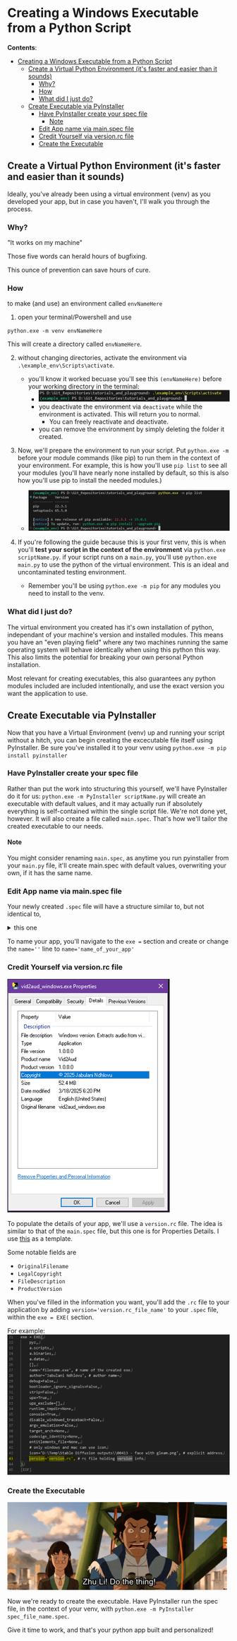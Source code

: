 # Creating a Windows Executable from a Python Script

**Contents**:
- [Creating a Windows Executable from a Python Script](#creating-a-windows-executable-from-a-python-script)
  - [Create a Virtual Python Environment (it's faster and easier than it sounds)](#create-a-virtual-python-environment-its-faster-and-easier-than-it-sounds)
    - [Why?](#why)
    - [How](#how)
    - [What did I just do?](#what-did-i-just-do)
  - [Create Executable via PyInstaller](#create-executable-via-pyinstaller)
    - [Have PyInstaller create your spec file](#have-pyinstaller-create-your-spec-file)
      - [Note](#note)
    - [Edit App name via main.spec file](#edit-app-name-via-mainspec-file)
    - [Credit Yourself via version.rc file](#credit-yourself-via-versionrc-file)
    - [Create the Executable](#create-the-executable)



## Create a Virtual Python Environment (it's faster and easier than it sounds)

Ideally, you've already been using a virtual environment (venv) as you developed your app, but in case you haven't, I'll walk you through the process.

### Why?

"It works on my machine"

Those five words can herald hours of bugfixing.

This ounce of prevention can save hours of cure.


### How

to make (and use) an environment called `envNameHere`

1. open your terminal/Powershell and use

```
python.exe -m venv envNameHere
```

This will create a directory called `envNameHere`.

2. without changing directories, activate the environment via `.\example_env\Scripts\activate`.
   * you'll know it worked becuase you'll see this `(envNameHere)` before your working directory in the terminal:
     * ![screenshot of activated environment named 'example_env'](../../../img/tutorials/python/virtual%20ewnvironment/python%20environment%20activated.PNG)
     * you deactivate the environment via `deactivate` while the environment is activated. This will return you to normal.
       * You can freely reactivate and deactivate.
     * you can remove the environment by simply deleting the folder it created.

3. Now, we'll prepare the environment to run your script. Put `python.exe -m ` before your module commands (like pip) to run them in the context of your environment. For example, this is how you'll use `pip list` to see all your modules (you'll have nearly none installed by default, so this is also how you'll use pip to install the needed modules.)
   * ![pip list in py venv](../../../img/tutorials/python/virtual%20ewnvironment/python%20env%20pip.PNG)

4. If you're following the guide because this is your first venv, this is when you'll **test your script in the context of the environment** via `python.exe scriptName.py`. if your script runs on a `main.py`, you'll use `python.exe main.py` to use the python of the virtual environment. This is an ideal and uncontaminated testing environment.
    * Remember you'll be using `python.exe -m pip` for any modules you need to install to the venv.


### What did I just do?

The virtual environment you created has it's own installation of python, independant of your machine's version and installed modules. This means you have an "even playing field" where any two machines running the same operating system will behave identically when using this python this way. This also limits the potential for breaking your own personal Python installation.

Most relevant for creating executables, this also guarantees any python modules included are included intentionally, and use the exact version you want the application to use.


## Create Executable via PyInstaller

Now that you have a Virtual Environment (venv) up and running your script without a hitch, you can begin creating the excecutable file itself using PyInstaller. Be sure you've installed it to your venv using `python.exe -m pip install pyinstaller`

### Have PyInstaller create your spec file

Rather than put the work into structuring this yourself, we'll have PyInstaller do it for us: `python.exe -m PyInstaller scriptName.py` will create an executable with default values, and it may actually run if absolutely everything is self-contained within the single script file. We're not done yet, however. It will also create a file called `main.spec`. That's how we'll tailor the created executable to our needs.

#### Note

You might consider renaming `main.spec`, as anytime you run pyinstaller from your `main.py` file, it'll create main.spec with default values, overwriting your own, if it has the same name.

### Edit App name via main.spec file

Your newly created `.spec` file will have a structure similar to, but not identical to, <details>
<summary>this one</summary>


![top half](../../../img/tutorials/python/PyInstaller/spec%20file%20-%20analysis%20(top).PNG)
![bottom half](../../../img/tutorials/python/PyInstaller/spec%20file%20-%20pyz,%20exe.PNG)
</details>

To name your app, you'll navigate to the `exe =` section and create or change the `name=''` line to `name='name_of_your_app'`

### Credit Yourself via version.rc file

![credits in properties](../../../img/tutorials/python/PyInstaller/credits%20in%20properties.png)

To populate the details of your app, we'll use a `version.rc` file. The idea is similar to that of the `main.spec` file, but this one is for Properties Details. I use [this](../../demonstrations/syntax/python/PyInstaller/version.rc) as a template.

Some notable fields are

* `OriginalFilename`
* `LegalCopyright`
* `FileDescription`
* `ProductVersion`

When you've filled in the information you want, you'll add the `.rc` file to your application by adding `version='version.rc_file_name'` to your `.spec` file, within the `exe = EXE(` section.

For example:
![spec file with version file linked](../../../img/tutorials/python/PyInstaller/spec%20file%20version%20line.PNG)

### Create the Executable

![do the thing!](../../../img/zhu-li,%20do%20the%20thing.gif)

Now we're ready to create the executable. Have PyInstaller run the spec file, in the context of your venv, with `python.exe -m PyInstaller spec_file_name.spec`.

Give it time to work, and that's your python app built and personalized!
